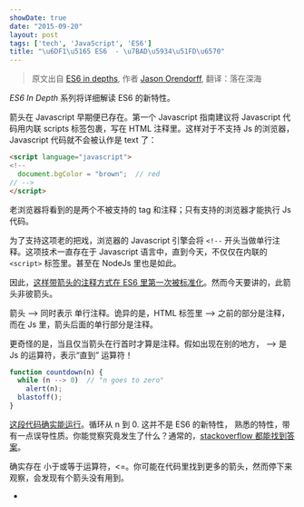 ```yaml
---
showDate: true
date: "2015-09-20"
layout: post
tags: ['tech', 'JavaScript', 'ES6']
title: "\u6DF1\u5165 ES6  - \u7BAD\u5934\u51FD\u6570"
---
```


> 原文出自 [ES6 in depths](https://hacks.mozilla.org/2015/06/es6-in-depth-arrow-functions/), 作者 [Jason Orendorff](https://blog.mozilla.org/jorendorff/), 翻译：落在深海

*ES6 In Depth* 系列将详细解读 ES6 的新特性。 

箭头在 Javascript 早期便已存在。第一个 Javascript 指南建议将 Javascript 代码用内联 scripts 标签包裹，写在 HTML 注释里。这样对于不支持 Js 的浏览器，Javascript 代码就不会被认作是 text 了：  

```html
<script language="javascript">
<!--
  document.bgColor = "brown";  // red
// -->
</script>
```

<!-- more -->
    
老浏览器将看到的是两个不被支持的 tag 和注释；只有支持的浏览器才能执行 Js 代码。  

为了支持这项老的把戏，浏览器的 Javascript 引擎会将 ` <!-- ` 开头当做单行注释。这项技术一直存在于 Javascript 语言中，直到今天，不仅仅在内联的 `<script>` 标签里。甚至在 NodeJs 里也是如此。  

因此，[这样带箭头的注释方式在 ES6 里第一次被标准化](//people.mozilla.org/~jorendorff/es6-draft.html#sec-html-like-comments)。然而今天要讲的，此箭头非彼箭头。  

箭头 --> 同时表示 单行注释。诡异的是，HTML 标签里 --> 之前的部分是注释，而在 Js 里，箭头后面的单行部分是注释。  

更奇怪的是，当且仅当箭头在行首时才算是注释。假如出现在别的地方， --> 是 Js 的运算符，表示“直到” 运算符！  

```javascript
function countdown(n) {
  while (n --> 0)  // "n goes to zero"
    alert(n);
  blastoff();
}  
```
    
[这段代码确实能运行](//codepen.io/anon/pen/oXZaBY?editors=001)。循环从 n 到 0. 这并不是 ES6 的新特性， 熟悉的特性，带有一点误导性质。你能觉察究竟发生了什么？通常的，[stackoverflow 都能找到答案](//stackoverflow.com/questions/1642028/what-is-the-name-of-the-operator)。  

确实存在 小于或等于运算符，<=。你可能在代码里找到更多的箭头，然而停下来观察，会发现有个箭头没有用到。  

* <!-- `single-line comment`  
*  --> `“goes to” operator`    
* <=  `less than or equal to`  
* =>	???  

我们先来看看函数。    

### 到处都存在函数表达式  

在你需要函数时，你可以在任何运行的代码中写下该函数体。  

例如，你要告诉浏览器，当用户点击某个按钮做某件事，代码如下：  

```javascript
$("#confetti-btn").click(  
```
    
jQuery 的 .click() 方法有一个参数：一个函数。毫无疑问，你可以这样写：  

```javascript
$("#confetti-btn").click(function (event) {
  playTrumpet();
  fireConfettiCannon();
});  
```
    
这段代码太稀松平常了。所以在 Javascript 流行前，如果再别的地方这样写是很奇怪的，毕竟其他语言并不支持该特性。当然1958年， Lisp 拥有了类似的函数表达式，也称为 lambda 函数。然而类似 C++，Python， c# 等语言里 许多年都没有这样的语法。  

现在这四种语言都有了 lambda。新语言通常都会内建 lambda 语法。 Javascript 应该感谢 -- 那些构建库时毫无畏惧的大量使用 lambda 的早期 Js 程序员，是他们让这项特性风靡全球。  

稍显遗憾的，对比上述语言，Js 的 lambda 是最啰嗦的。 

```vim
// A very simple function in six languages.
function (a) { return a > 0; } // JS
[](int a) { return a > 0; }  // C++
(lambda (a) (> a 0))  ;; Lisp
lambda a: a > 0  # Python
a => a > 0  // C#
a -> a > 0  // Java  
```
    
### 箭袋里的“新箭”  

ES6 提供了编写函数的新语法。  

```javascript
// ES5
var selected = allJobs.filter(function (job) {
  return job.isSelected();
});

// ES6
var selected = allJobs.filter(job => job.isSelected());  
```
    
当你需要单个参数的函数时，arrow function 的语法是 `Identifier => Expression`。这样就省去写 function, return, 括号，花括号及分号。  

(我个人对此特性心存感激。对我来说，不用输入 function 非常重要，因为我经常输入`functoin`，而且需要不断地去纠正它。)  

含有多个参数的函数(不含任何参数，或者可变参数及默认参数，或者 destructuring 参数)你只需要将变量们用括号括起来。  

```javascript
// ES5
var total = values.reduce(function (a, b) {
  return a + b;
}, 0);

// ES6
var total = values.reduce((a, b) => a + b, 0);  
```

我认为它看起来很漂亮。  

arrow functions 与其他库的函数工具搭配的也非常好，例如 [Underscore.js](//underscorejs.org/) 和 [Immutable](https://facebook.github.io/immutable-js/)。事实上， [Immutable’s documentation](https://facebook.github.io/immutable-js/docs/#/) 的例子完全是用 ES6 写的， 很多函数都是用 arrow function 写的。  

那些非函数式的设置呢？arrow function 可以包含一段表达式代码块，而不仅仅是一句表达式。翻回前面的例子：  

```javascript
// ES5
$("#confetti-btn").click(function (event) {
  playTrumpet();
  fireConfettiCannon();
});  
```
    
ES6 里这么写：  

```javascript
// ES6
$("#confetti-btn").click(event => {
  playTrumpet();
  fireConfettiCannon();
});  
```
    
另外，使用 [Promises](https://developer.mozilla.org/en-US/docs/Web/JavaScript/Reference/Global_Objects/Promise) 变得更戏剧性， `}).then(function (result) {` 这行代码也可以省掉。  

注意到包含代码块的 arrow function 并没有显式的返回值。为此需要使用 return 表达式。  

当使用 arrow function 创建 对象字面量，切记要用圆括号将对象括起来，不然会出现 bug：  

```javascript
// create a new empty object for each puppy to play with
var chewToys = puppies.map(puppy => {});   // BUG!
var chewToys = puppies.map(puppy => ({})); // ok  
```
    
为什么呢？ 原因在于，不幸的是空对象 {} 跟 空的代码块 {} 看起来完全一样。ES6 将箭头紧跟遇到的 { 的代码当做代码块处理。 所以 `puppy => {}` 被翻译为未作任何操作的箭头函数，而最终返回 undefined。  

更易获得是，包含 {key: value} 的对象看起来像是包含了标签语句的代码块 -- 起码你的 Javascript 引擎是这么认为的。 幸运的是 { 是唯一会产生疑惑的字符，那么用圆括号将对象字面量包裹起来是唯一你需要记住的把戏。  

### 别忘了`This`  

function 跟 arrow function 有轻微不同。**Arrow functions 并没有 this**。如果在内部获取 this，得到的永远是其外部作用域的 this。  

在探索为何如此之前，让我们翻回去看看。  

Javascript 里 this 如何工作？它的值从哪里来？ [三言两语很难解释清楚](//stackoverflow.com/questions/3127429/how-does-the-this-keyword-work)。如果对你来说很容易，是因为你接触它太长时间。  

其中一个原因是 function 函数会自动返回 this 值， 不管你需要或否。你是否写过类似下面的把戏：  

```javascript
{
  ...
  addAll: function addAll(pieces) {
    var self = this;
    _.each(pieces, function (piece) {
      self.add(piece);
    });
  },
  ...
}  
```
    
在内部的函数，其实我们仅仅需要 this.add(piece)。不幸的是， 内部函数并没有继承外部的 this 值。所以内部的 this 值 将会是 window 或者 undefined。而 self 这个临时变量作用就是把外部的 this 值 传递到内部函数里(另一种方式是通过 .bind(this) 将 this 绑定到内部函数上，两种方式都不那么美观)。  

ES6里，遵循以下规则，那么有关 this 的小把戏基本可以抛弃了：  

* 使用非箭头函数，那么它会调用 object.method()，调用者将会得到一个有意义的 this 值。  

* 剩下的场景都用箭头函数。  

```javascript
// ES6
{
  ...
  addAll: function(pieces) {
    _.each(pieces, piece => this.add(piece));
  },
  ...
}  
```
        
在 ES6 里，注意到 addAll 方法会从调用者接收 this 值。而内部函数是箭头函数，自然地它会从 addAll 函数继承 this 的值。  
  
作为奖励，ES6 为对象字面量提供了另一种简写！上述代码可以改写为：  

```javascript
// ES6 with method syntax
{
  ...
  addAll(pieces) {
    _.each(pieces, piece => this.add(piece));
  },
  ...
}  
```
    
在方法跟箭头中间，我可能再也不需要输入 function 了，非常有趣。  

箭头函数跟非箭头函数还有轻微的不同：箭头函数并没有 arguments。 当然在 ES6 里， 你可以用可变参数或默认参数替代。  

### 用“箭头”戳破计算机科学黑暗的心  

关于箭头函数，我们已探讨了许多实用的技术。还有一种黑科技我想跟你聊聊：揭开计算机内心深处的神秘面纱。实用与否，你自行判断。  

1936年，Alonzo Church 和 Alan Turing 独立开发了非常强大的计算机数学模型。图灵称它为 a-machines, 然而其他人称他为图灵机。Church 写了取代函数，并将它命名为 [λ-calculus](https://en.wikipedia.org/wiki/Lambda_calculus)。(λ 是希腊字母 lambda 的小写。) 这也是为什么 Lisp 用 LAMBDA 来表示函数，也是今天 lambda 的由来。  

然而，什么是 λ-calculus？  计算模型又是什么？  

几句话很难解释的清楚， 我尝试这样解释：λ-calculus 是最早期的编程语言之一。存储计算机盛行了一二十年，起初它根本不是被设计成编程语言的，而是简单的，定制的纯数学语言，它包含了你需要的所有计算功能。Church 希望能够通过模型强大的运算能力证明一些东西。    

他发现系统只需要一种东西： 函数。  

多么非凡的想法啊。抛弃对象，数组，if 语句，while 循环，分号，赋值，逻辑运算符，甚至是循环，依然可以造出 Javascript 可以做的计算，仅仅需要函数。  

下面是数学家用 Church 的 λ 符号可能写出的程序：  

```vim
fix = λf.(λx.f(λv.x(x)(v)))(λx.f(λv.x(x)(v)))  
```
    
等价于 Javascript 里的：  

```javascript
var fix = f => (x => f(v => x(x)(v)))
               (x => f(v => x(x)(v)));  
```
                   
Javascript 实际上包含了 λ 微积分的实现， 也就是说 Javascript 拥有 λ-calculus。  

Alonzo Church 和后续研究者对于 λ-calculus 的研究，及将它无声息的融入每一个主流的编程语言的故事，远远超越了本篇文章的范围。如果你对计算机科学基础有浓厚兴趣，或者想看一门语言只用函数来实现类似循环或递归的话，强烈建议你去看看 [Church numerals](https://en.wikipedia.org/wiki/Church_encoding) 和 [fixed-point combinators](https://en.wikipedia.org/wiki/Fixed-point_combinator#Strict_fixed_point_combinator)，并且试着在 firefox console 或者 scratchpad 调试看看。拥有 ES6 箭头函数的 Javascript，称得上探索 λ-calculus 的最佳语言。  

### 什么时候能用？  

2013年，我在 firefox 里实现了 ES6 箭头函数。Jan de Mooij 优化了它。也感谢 Tooru Fujisawa 和 ziyunfei 打的补丁。  

箭头函数同样在 Microsoft Edge 预览版里实现。如果立马想用的话，可以使用 Babel, Traceur 和 TypeScript。  

下篇文章关于 ES6 的一个比较奇特的特性。届时将看到 typeof x 返回焕然一新的值。我们将会提问：什么时候名字不是字符串？我们会对等价的意义产生疑惑。这会非常的诡异。欢迎下周继续加入我们。  